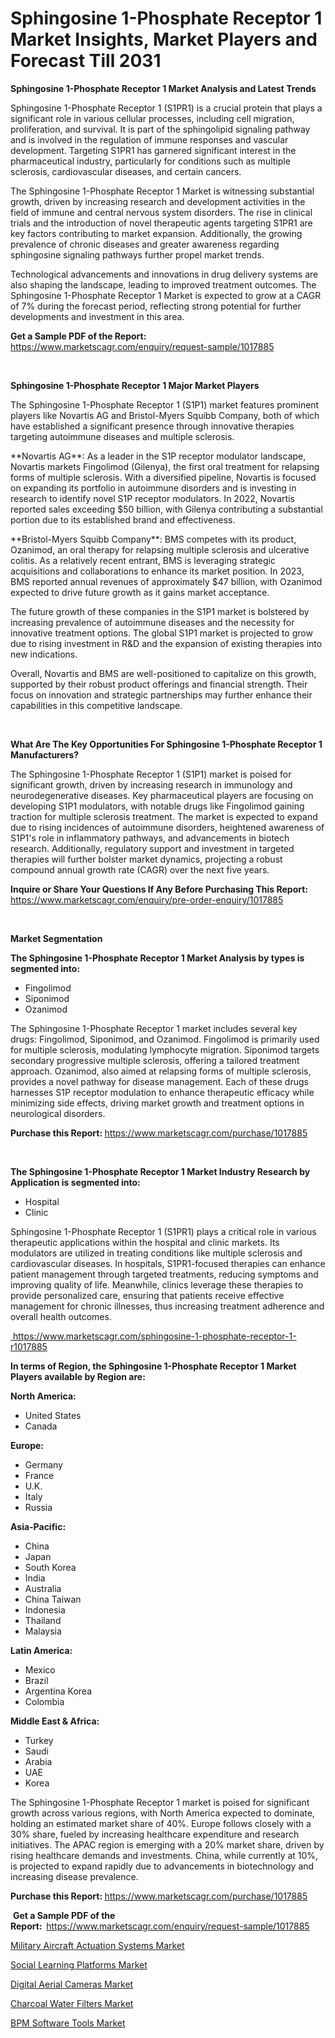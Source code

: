 <p><h1>Sphingosine 1-Phosphate Receptor 1 Market Insights, Market Players and Forecast Till 2031</h1></p><p><strong>Sphingosine 1-Phosphate Receptor 1 Market Analysis and Latest Trends</strong></p>
<p><p>Sphingosine 1-Phosphate Receptor 1 (S1PR1) is a crucial protein that plays a significant role in various cellular processes, including cell migration, proliferation, and survival. It is part of the sphingolipid signaling pathway and is involved in the regulation of immune responses and vascular development. Targeting S1PR1 has garnered significant interest in the pharmaceutical industry, particularly for conditions such as multiple sclerosis, cardiovascular diseases, and certain cancers.</p><p>The Sphingosine 1-Phosphate Receptor 1 Market is witnessing substantial growth, driven by increasing research and development activities in the field of immune and central nervous system disorders. The rise in clinical trials and the introduction of novel therapeutic agents targeting S1PR1 are key factors contributing to market expansion. Additionally, the growing prevalence of chronic diseases and greater awareness regarding sphingosine signaling pathways further propel market trends.</p><p>Technological advancements and innovations in drug delivery systems are also shaping the landscape, leading to improved treatment outcomes. The Sphingosine 1-Phosphate Receptor 1 Market is expected to grow at a CAGR of 7% during the forecast period, reflecting strong potential for further developments and investment in this area.</p></p>
<p><strong>Get a Sample PDF of the Report:&nbsp;</strong> <a href="https://www.marketscagr.com/enquiry/request-sample/1017885">https://www.marketscagr.com/enquiry/request-sample/1017885</a></p>
<p>&nbsp;</p>
<p><strong>Sphingosine 1-Phosphate Receptor 1 Major Market Players</strong></p>
<p><p>The Sphingosine 1-Phosphate Receptor 1 (S1P1) market features prominent players like Novartis AG and Bristol-Myers Squibb Company, both of which have established a significant presence through innovative therapies targeting autoimmune diseases and multiple sclerosis.</p><p>**Novartis AG**: As a leader in the S1P receptor modulator landscape, Novartis markets Fingolimod (Gilenya), the first oral treatment for relapsing forms of multiple sclerosis. With a diversified pipeline, Novartis is focused on expanding its portfolio in autoimmune disorders and is investing in research to identify novel S1P receptor modulators. In 2022, Novartis reported sales exceeding $50 billion, with Gilenya contributing a substantial portion due to its established brand and effectiveness.</p><p>**Bristol-Myers Squibb Company**: BMS competes with its product, Ozanimod, an oral therapy for relapsing multiple sclerosis and ulcerative colitis. As a relatively recent entrant, BMS is leveraging strategic acquisitions and collaborations to enhance its market position. In 2023, BMS reported annual revenues of approximately $47 billion, with Ozanimod expected to drive future growth as it gains market acceptance.</p><p>The future growth of these companies in the S1P1 market is bolstered by increasing prevalence of autoimmune diseases and the necessity for innovative treatment options. The global S1P1 market is projected to grow due to rising investment in R&D and the expansion of existing therapies into new indications.</p><p>Overall, Novartis and BMS are well-positioned to capitalize on this growth, supported by their robust product offerings and financial strength. Their focus on innovation and strategic partnerships may further enhance their capabilities in this competitive landscape.</p></p>
<p>&nbsp;</p>
<p><strong>What Are The Key Opportunities For Sphingosine 1-Phosphate Receptor 1 Manufacturers?</strong></p>
<p><p>The Sphingosine 1-Phosphate Receptor 1 (S1P1) market is poised for significant growth, driven by increasing research in immunology and neurodegenerative diseases. Key pharmaceutical players are focusing on developing S1P1 modulators, with notable drugs like Fingolimod gaining traction for multiple sclerosis treatment. The market is expected to expand due to rising incidences of autoimmune disorders, heightened awareness of S1P1's role in inflammatory pathways, and advancements in biotech research. Additionally, regulatory support and investment in targeted therapies will further bolster market dynamics, projecting a robust compound annual growth rate (CAGR) over the next five years. </p></p>
<p><strong>Inquire or Share Your Questions If Any Before Purchasing This Report:</strong> <a href="https://www.marketscagr.com/enquiry/pre-order-enquiry/1017885">https://www.marketscagr.com/enquiry/pre-order-enquiry/1017885</a></p>
<p>&nbsp;</p>
<p><strong>Market Segmentation</strong></p>
<p><strong>The Sphingosine 1-Phosphate Receptor 1 Market Analysis by types is segmented into:</strong></p>
<p><ul><li>Fingolimod</li><li>Siponimod</li><li>Ozanimod</li></ul></p>
<p><p>The Sphingosine 1-Phosphate Receptor 1 market includes several key drugs: Fingolimod, Siponimod, and Ozanimod. Fingolimod is primarily used for multiple sclerosis, modulating lymphocyte migration. Siponimod targets secondary progressive multiple sclerosis, offering a tailored treatment approach. Ozanimod, also aimed at relapsing forms of multiple sclerosis, provides a novel pathway for disease management. Each of these drugs harnesses S1P receptor modulation to enhance therapeutic efficacy while minimizing side effects, driving market growth and treatment options in neurological disorders.</p></p>
<p><strong>Purchase this Report:&nbsp;</strong><a href="https://www.marketscagr.com/purchase/1017885">https://www.marketscagr.com/purchase/1017885</a></p>
<p>&nbsp;</p>
<p><strong>The Sphingosine 1-Phosphate Receptor 1 Market Industry Research by Application is segmented into:</strong></p>
<p><ul><li>Hospital</li><li>Clinic</li></ul></p>
<p><p>Sphingosine 1-Phosphate Receptor 1 (S1PR1) plays a critical role in various therapeutic applications within the hospital and clinic markets. Its modulators are utilized in treating conditions like multiple sclerosis and cardiovascular diseases. In hospitals, S1PR1-focused therapies can enhance patient management through targeted treatments, reducing symptoms and improving quality of life. Meanwhile, clinics leverage these therapies to provide personalized care, ensuring that patients receive effective management for chronic illnesses, thus increasing treatment adherence and overall health outcomes.</p></p>
<p><a href="https://www.marketscagr.com/sphingosine-1-phosphate-receptor-1-r1017885">&nbsp;https://www.marketscagr.com/sphingosine-1-phosphate-receptor-1-r1017885</a></p>
<p><strong>In terms of Region, the Sphingosine 1-Phosphate Receptor 1 Market Players available by Region are:</strong></p>
<p>
    <p> <strong> North America: </strong>
        <ul>
            <li>United States</li>
            <li>Canada</li>
        </ul>
        </p> 
    <p> <strong> Europe: </strong>
        <ul>
            <li>Germany</li>
            <li>France</li>
            <li>U.K.</li>
            <li>Italy</li>
            <li>Russia</li>
        </ul>
        </p> 
    <p> <strong> Asia-Pacific: </strong>
        <ul>
            <li>China</li>
            <li>Japan</li>
            <li>South Korea</li>
            <li>India</li>
            <li>Australia</li>
            <li>China Taiwan</li>
            <li>Indonesia</li>
            <li>Thailand</li>
            <li>Malaysia</li>
        </ul>
        </p> 
    <p> <strong> Latin America: </strong>
        <ul>
            <li>Mexico</li>
            <li>Brazil</li>
            <li>Argentina Korea</li>
            <li>Colombia</li>
        </ul>
        </p> 
    <p> <strong> Middle East & Africa: </strong>
        <ul>
            <li>Turkey</li>
            <li>Saudi</li>
            <li>Arabia</li>
            <li>UAE</li>
            <li>Korea</li>
        </ul>
    </p>
    </p>
<p><p>The Sphingosine 1-Phosphate Receptor 1 market is poised for significant growth across various regions, with North America expected to dominate, holding an estimated market share of 40%. Europe follows closely with a 30% share, fueled by increasing healthcare expenditure and research initiatives. The APAC region is emerging with a 20% market share, driven by rising healthcare demands and investments. China, while currently at 10%, is projected to expand rapidly due to advancements in biotechnology and increasing disease prevalence.</p></p>
<p><strong>Purchase this Report: </strong><a href="https://www.marketscagr.com/purchase/1017885">https://www.marketscagr.com/purchase/1017885</a></p>
<p>&nbsp;<strong>Get a Sample PDF of the Report:&nbsp;&nbsp;</strong><a href="https://www.marketscagr.com/enquiry/request-sample/1017885">https://www.marketscagr.com/enquiry/request-sample/1017885</a></p>
<p><strong></strong></p>
<p><p><a href="https://medium.com/@skylareaver78567/the-military-aircraft-actuation-systems-market-has-witnessed-significant-growth-in-recent-years-323b25db1264">Military Aircraft Actuation Systems Market</a></p><p><a href="https://www.linkedin.com/pulse/global-social-learning-platforms-market-sector-types-applications-0njee?trackingId=s9zYI8DHTiyUzYAFKbzZ6Q%3D%3D">Social Learning Platforms Market</a></p><p><a href="https://medium.com/@jacobpayne74/the-global-digital-aerial-cameras-market-is-expected-to-witness-a-compound-annual-growth-rate-cfb069797800">Digital Aerial Cameras Market</a></p><p><a href="https://issuu.com/reportprime-2/docs/charcoal-water-filters-market-size-_33fc26a6104118">Charcoal Water Filters Market</a></p><p><a href="https://www.linkedin.com/pulse/bpm-software-tools-market-emerging-trends-future-prospects-n322f?trackingId=sOEfQ7iMRlGM7tgBwr%2Bnow%3D%3D">BPM Software Tools Market</a></p></p>